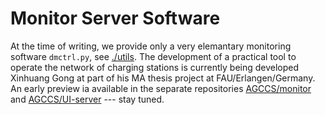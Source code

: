 # Monitor Server Software

At the time of writing, we provide only a very elemantary monitoring software `dmctrl.py`, see [./utils](../utils/). The development of a practical tool to operate the network of charging stations is currently being developed Xinhuang Gong  at part of his MA thesis project at FAU/Erlangen/Germany. An early preview ia available in the separate repositories [AGCCS/monitor](http://github.com/AGCCS/monitor) and [AGCCS/UI-server](http://github.com/AGCCS/ui-server)  --- stay tuned.

